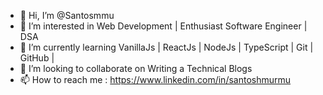 - 👋 Hi, I’m @Santosmmu
- 👀 I’m interested in Web Development | Enthusiast Software Engineer | DSA
- 🌱 I’m currently learning VanillaJs | ReactJs | NodeJs | TypeScript | Git | GitHub | 
- 💞️ I’m looking to collaborate on Writing a Technical Blogs
- 📫 How to reach me : https://www.linkedin.com/in/santoshmurmu

<!---
Santosmmu/Santosmmu is a ✨ special ✨ repository because its `README.md` (this file) appears on your GitHub profile.
You can click the Preview link to take a look at your changes.
--->
